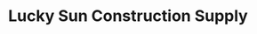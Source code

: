 ---
title: "Lucky Sun Construction Supply"
url: /kawit/lucky-sun-construction-supply/
shop: trade
---